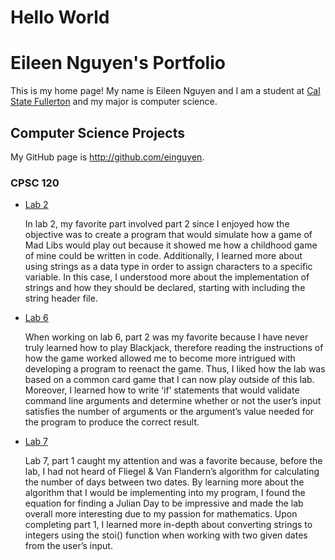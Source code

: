 # Hello World

# Eileen Nguyen's Portfolio

This is my home page! My name is Eileen Nguyen and I am a student at [Cal State Fullerton](http://www.fullerton.edu/) and my major is computer science.

## Computer Science Projects

My GitHub page is http://github.com/einguyen.

### CPSC 120

* [Lab 2](https://github.com/cpsc-fall-2023/cpsc-120-lab-02-zach-and-eileen)

    In lab 2, my favorite part involved part 2 since I enjoyed how the objective was to create a program that would simulate how a game of Mad Libs would play out because it showed me how a childhood game of mine could be written in code. Additionally, I learned more about using strings as a data type in order to assign characters to a specific variable. In this case, I understood more about the implementation of strings and how they should be declared, starting with including the string header file.

* [Lab 6](https://github.com/cpsc-fall-2023/cpsc-120-lab-06-brandon-and-eileen)

    When working on lab 6, part 2 was my favorite because I have never truly learned how to play Blackjack, therefore reading the instructions of how the game worked allowed me to become more intrigued with developing a program to reenact the game. Thus, I liked how the lab was based on a common card game that I can now play outside of this lab. Moreover, I learned how to write ‘if’ statements that would validate command line arguments and determine whether or not the user’s input satisfies the number of arguments or the argument’s value needed for the program to produce the correct result.

* [Lab 7](https://github.com/cpsc-fall-2023/cpsc-120-lab-07-eileen-and-luke)

    Lab 7, part 1 caught my attention and was a favorite because, before the lab, I had not heard of Fliegel & Van Flandern’s algorithm for calculating the number of days between two dates. By learning more about the algorithm that I would be implementing into my program, I found the equation for finding a Julian Day to be impressive and made the lab overall more interesting due to my passion for mathematics. Upon completing part 1, I learned more in-depth about converting strings to integers using the stoi() function when working with two given dates from the user’s input.
